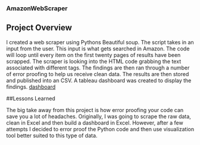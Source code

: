 ### AmazonWebScraper

## Project Overview

I created a web scraper using Pythons Beautiful soup. The script takes in an input from the user. This input is what gets searched in Amazon. The code will loop until every item on the first twenty pages of results have been scrapped.  The scraper is looking into the HTML code grabbing the text associated with different tags. The findings are then ran through a number of error proofing to help us receive clean data. The results are then stored and published into an CSV. A tableau dashboard was created to display the findings.
[dashboard](https://public.tableau.com/app/profile/braden.millard/viz/AmazonWebScrapingResultsDashboard1/AmazonWebScrapingDashboard)

##Lessons Learned

The big take away from this project is how error proofing your code can save you a lot of headaches. Originally, I was going to scrape the raw data, clean in Excel and then build a dashboard in Excel. However, after a few attempts I decided to error proof the Python code and then use visualization tool better suited to this type of data.
